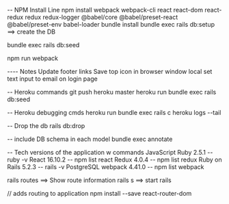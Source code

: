 
-- NPM Install Line
npm install webpack webpack-cli react react-dom react-redux redux redux-logger @babel/core @babel/preset-react @babel/preset-env babel-loader
bundle install
bundle exec rails db:setup               ==> create the DB

bundle exec rails db:seed

npm run webpack

---- Notes
Update footer links
Save top icon in browser window local
set text input to email on login page


-- Heroku commands
git push heroku master
heroku run bundle exec rails db:seed


-- Heroku debugging cmds
heroku run bundle exec rails c
heroku logs --tail

-- Drop the db
rails db:drop

-- include DB schema in each model
bundle exec annotate


-- Tech versions of the application w commands
JavaScript 
Ruby 2.5.1      -- ruby -v
React 16.10.2   -- npm list react
Redux 4.0.4     -- npm list redux
Ruby on Rails 5.2.3     -- rails -v
PostgreSQL
webpack 4.41.0          -- npm list webpack




rails routes                    ==> Show route information
rails s                         ==> start rails


// adds routing to application
npm install --save react-router-dom

